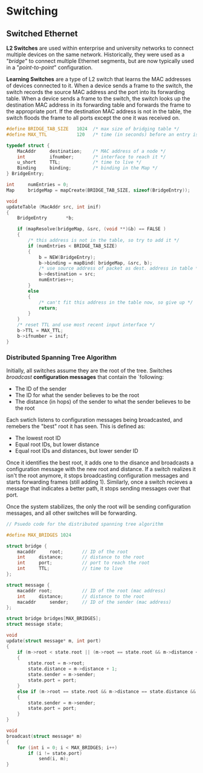 # Switching

## Switched Ethernet

**L2 Switches** are used within enterprise and university networks to connect multiple devices on the same network. Historically, they were used as a "*bridge*" to connect multiple Ethernet segments, but are now typically used in a "*point-to-point*" configuration.

**Learning Switches** are a type of L2 switch that learns the MAC addresses of devices connected to it. When a device sends a frame to the switch, the switch records the source MAC address and the port into its forwarding table. When a device sends a frame to the switch, the switch looks up the destination MAC address in its forwarding table and forwards the frame to the appropriate port. If the destination MAC address is not in the table, the switch floods the frame to all ports except the one it was received on.

```c
#define BRIDGE_TAB_SIZE   1024  /* max size of bridging table */
#define MAX_TTL           120   /* time (in seconds) before an entry is flushed */

typedef struct {
    MacAddr     destination;    /* MAC address of a node */
    int         ifnumber;       /* interface to reach it */
    u_short     TTL;            /* time to live */
    Binding     binding;        /* binding in the Map */
} BridgeEntry;

int     numEntries = 0;
Map     bridgeMap = mapCreate(BRIDGE_TAB_SIZE, sizeof(BridgeEntry));

void
updateTable (MacAddr src, int inif)
{
    BridgeEntry       *b;

    if (mapResolve(bridgeMap, &src, (void **)&b) == FALSE )
    {
        /* this address is not in the table, so try to add it */
        if (numEntries < BRIDGE_TAB_SIZE)
        {
            b = NEW(BridgeEntry);
            b->binding = mapBind( bridgeMap, &src, b);
            /* use source address of packet as dest. address in table */
            b->destination = src;
            numEntries++;
        }
        else
        {
            /* can't fit this address in the table now, so give up */
            return;
        }
    }
    /* reset TTL and use most recent input interface */
    b->TTL = MAX_TTL;
    b->ifnumber = inif;
}
```

### Distributed Spanning Tree Algorithm

Initially, all switches assume they are the root of the tree. Switches *broadcast* **configuration messages** that contain the `following:

- The ID of the sender
- The ID for what the sender believes to be the root
- The distance (in hops) of the sender to what the sender believes to be the root

Each swtich listens to configuration messages being broadcasted, and remebers the "best" root it has seen. This is defined as:

- The lowest root ID
- Equal root IDs, but lower distance
- Equal root IDs and distances, but lower sender ID

Once it identifies the best root, it adds one to the disance and broadcasts a configuration message with the new root and distance. If a switch realizes it isn't the root anymore, it stops broadcasting configuration messages and starts forwarding frames (still adding 1). Similarly, once a switch recieves a message that indicates a better path, it stops sending messages over that port.

Once the system stabilizes, the only the root will be sending configuration messages, and all other switches will be forwarding.

```c
// Psuedo code for the distributed spanning tree algorithm

#define MAX_BRIDGES 1024

struct bridge {
    macaddr     root;       // ID of the root
    int     distance;       // distance to the root
    int     port;           // port to reach the root
    int     TTL;            // time to live
};

struct message {
    macaddr root;           // ID of the root (mac address)
    int     distance;       // distance to the root
    macaddr     sender;     // ID of the sender (mac address)
};

struct bridge bridges[MAX_BRIDGES];
struct message state;

void
update(struct message* m, int port)
{
    if (m->root < state.root || (m->root == state.root && m->distance < state.distance))
    {
        state.root = m->root;
        state.distance = m->distance + 1;
        state.sender = m->sender;
        state.port = port;
    }
    else if (m->root == state.root && m->distance == state.distance && m->sender < state.sender)
    {
        state.sender = m->sender;
        state.port = port;
    }
}

void
broadcast(struct message* m)
{
    for (int i = 0; i < MAX_BRIDGES; i++)
        if (i != state.port)
            send(i, m);
}
```


